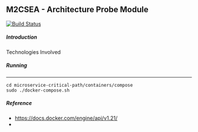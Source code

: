 M2CSEA - Architecture Probe Module
--------------
[![Build Status](https://travis-ci.org/eduardomioto/mc2pd-architecture-probe.svg?branch=master)](https://travis-ci.org/eduardomioto/mc2pd-architecture-probe)

##### Introduction
Technologies Involved 

##### Running
------------
```
cd microservice-critical-path/containers/compose
sudo ./docker-compose.sh
```

##### Reference
- https://docs.docker.com/engine/api/v1.21/
- 
